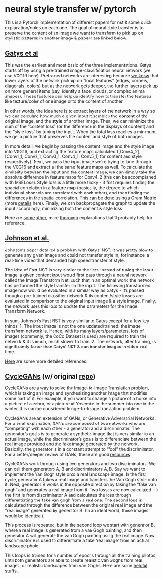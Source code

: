 # neural style transfer w/ pytorch

This is a Pytorch implementation of different papers for nst & some quick explanation/notes on each one. The goal of neural style transfer is to preserve the content of an image we want to transform to pick up on stylistic patterns in another image & papers are linked below. 

## [Gatys et al](https://arxiv.org/abs/1508.06576)

This was the earliest and most basic of the three implementations. Gatys starts off by using a pre-trained image-classification neural network (we use VGG19 here). Pretrained networks are interesting because [we know](https://arxiv.org/abs/1311.2901) that lower layers of the network pick up on “local features” (edges, corners, diagonals, colors) but as the network gets deeper, the further layers pick up on more general items (say, identify a face, clouds, or complex animal shapes). These features can help us identify how to transfer the features like texture/color of one image onto the content of another. 

In other words, the idea here is to extract layers of the network in a way so we can calculate how much a given input resembles the **content** of the original image, and the **style** of another image. Then, we can minimize the sum of the “content loss” (or the difference in the displays of content) and the “style loss” by tuning the input. When the total loss reaches a minimum, we get a picture that preserves the content and style of both images. 

In more detail, we begin by passing the content image and the style image into VGG16, and extracting the feature maps calculated ([Conv4_2], [Conv1_1, Conv2_1, Conv3_1, Conv4_1, Conv5_1] for content and style respectively). Next, we pass the input image we’re trying to tune through the VGG16 and extract all the same feature maps as well. To calculate the similarity between the input and the content image, we can simply take the absolute difference in feature maps for Conv4_2 (this can be accomplished with MSELoss). Style loss is a little more tricky - it first requires finding the spacial correlation in a feature map (basically, the degree to which individual channels are correlated with each other), and then finding the differences in the spatial correlation. This can be done using a Gram Matrix (more [details](https://towardsdatascience.com/neural-networks-intuitions-2-dot-product-gram-matrix-and-neural-style-transfer-5d39653e7916) here). Finally, we can backpropagate the graph to update the input accordingly, minimizing both the content & style loss. 

Here are [some](https://12ft.io/proxy?q=https://towardsdatascience.com/breaking-down-leon-gatys-neural-style-transfer-in-pytorch-faf9f0eb79db) [other](https://medium.com/geekculture/neural-image-style-transfer-515fe09f1c0c), more [thorough](https://www.youtube.com/watch?v=R39tWYYKNcI&ab_channel=DeepLearningAI) explanations that’ll probably help for reference.

## [Johnson et al.](https://arxiv.org/abs/1603.08155)

Johnson’s paper detailed a problem with Gatys’ NST: it was pretty slow to generate any given image and could not transfer style in, for instance, a real-time video that demanded high speed transfer of style. 

The idea of Fast NST is very similar to the first. Instead of tuning the input image, a given content input would first pass through a neural network called the Image Transform Net, such that in an optimal world the network has performed the style transfer on the input. The following transformed image now would be evaluated in a similar way as Gatys - it’s passed though a pre-trained classifier network & its content/style losses are evaluated in comparison to the original input image & a style image. Finally, the network uses this loss to update the parameters for the Image Transform Network. 

In sum, Johnson’s Fast NST is very similar to Gatys except for a few key things. 1. The input image is not the one updated/trained: the image transform network is. Hence, with its many layers/parameters, lots of images (commonly, the CoCo Dataset is used) are required to train the network & it is much, much slower to train. 2. The network, after training, is significantly faster than Gatys’ NST & can transfer images in video-real time. 

[Here](https://medium.com/red-buffer/johnson-et-al-style-transfer-in-tensorflow-2-0-57cfcba8af36) are some more detailed references. 

## [CycleGANs](https://arxiv.org/abs/1703.10593) (w/ original [repo](https://junyanz.github.io/CycleGAN/))

CycleGANs are a way to solve the Image-to-Image Translation problem, which is taking an image and synthesizing another image that modifies some part of it. For example, if you want to change a picture of a horse into a picture of a zebra, or a picture of Yosemite in the summer into one in the winter, this can be considered Image-to-Image translation problem. 

CycleGANs are an extension of GANs, or Generative Adversarial Networks. For a brief explanation, GANs are composed of two networks who are “competing” with each other - a generator and a discriminator. The generator’s goals is to generate a synthetic image that is very similar to an actual image, while the discriminator’s goals is to differenciate between the real image provided and the fake image generated by the network. Basically, the generator is in a constant attempt to “fool” the discriminator. For a better/deeper review of GANs, these are good [resources](https://jonathan-hui.medium.com/gan-gan-series-2d279f906e7b). 

CycleGANs work through using two generators and two discriminators. We can call them generators A, B and discriminators A, B. Say we want to implement the Van Gogh style onto a real landscape image. In the first cycle, generator A takes a real image and transfers the Van Gogh style onto it. Next, generator B works in the opposite direction by taking the “fake van gogh” and generates a real image from it. Two losses are now calculated —> the first is from discriminator A and calculates the loss through differentiating the fake van gogh from a real one. The second loss is calculated through the difference between the original real image and the “real image” generated by generator B. (In an ideal world, those images would be identical). 

This process is repeated, but in the second loop we start with generator B, where a real image is generated from a van Gogh painting, and then generator A will generate the van Gogh painting using the real image. Now discriminator B is used to differentiate a fake ‘real image’ from an actual landscape photo. 

This loops is trained for a number of epochs through all the training photos, until both generators are able to create realistic van Goghs from real images, or realistic landscapes from van Goghs. Here are some [helpful](https://jonathan-hui.medium.com/gan-cyclegan-6a50e7600d7) [stuffs](https://medium.com/data-science-in-your-pocket/understanding-cyclegans-using-examples-codes-f5d6e1a47048).
